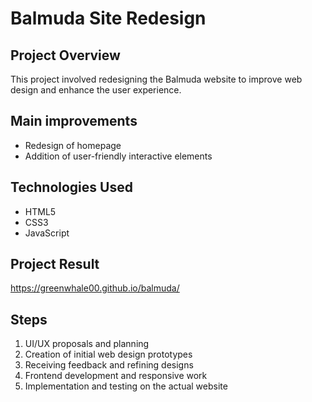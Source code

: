 ﻿# Balmuda Site Redesign

## Project Overview

This project involved redesigning the Balmuda website to improve web design and enhance the user experience.

## Main improvements

- Redesign of homepage 
- Addition of user-friendly interactive elements


## Technologies Used

- HTML5
- CSS3
- JavaScript


## Project Result

https://greenwhale00.github.io/balmuda/

## Steps

1. UI/UX proposals and planning
2. Creation of initial web design prototypes
3. Receiving feedback and refining designs
4. Frontend development and responsive work
5. Implementation and testing on the actual website



